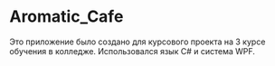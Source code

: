# Aromatic_Cafe
Это приложение было создано для курсового проекта на 3 курсе обучения в колледже. Использовался язык C# и система WPF.
